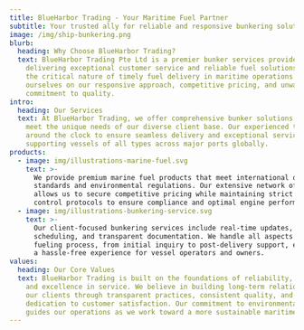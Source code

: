 ```yaml
---
title: BlueHarbor Trading - Your Maritime Fuel Partner
subtitle: Your trusted ally for reliable and responsive bunkering solutions worldwide
image: /img/ship-bunkering.png
blurb:
  heading: Why Choose BlueHarbor Trading?
  text: BlueHarbor Trading Pte Ltd is a premier bunker services provider committed to
    delivering exceptional customer service and reliable fuel solutions. We understand
    the critical nature of timely fuel delivery in maritime operations and pride
    ourselves on our responsive approach, competitive pricing, and unwavering
    commitment to quality.
intro:
  heading: Our Services
  text: At BlueHarbor Trading, we offer comprehensive bunker solutions tailored to
    meet the unique needs of our diverse client base. Our experienced team works
    around the clock to ensure seamless delivery and exceptional service,
    supporting vessels of all types across major ports globally.
products:
  - image: img/illustrations-marine-fuel.svg
    text: >-
      We provide premium marine fuel products that meet international quality
      standards and environmental regulations. Our extensive network of suppliers
      allows us to secure competitive pricing while maintaining strict quality
      control protocols to ensure compliance and optimal engine performance.
  - image: img/illustrations-bunkering-service.svg
    text: >-
      Our client-focused bunkering services include real-time updates, flexible
      scheduling, and transparent documentation. We handle all aspects of the
      fueling process, from initial inquiry to post-delivery support, ensuring
      a hassle-free experience for vessel operators and owners.
values:
  heading: Our Core Values
  text: BlueHarbor Trading is built on the foundations of reliability, integrity,
    and excellence in service. We believe in building long-term relationships with
    our clients through transparent practices, consistent quality, and unwavering
    dedication to customer satisfaction. Our commitment to environmental responsibility
    guides our operations as we work toward a more sustainable maritime industry.
---
```

